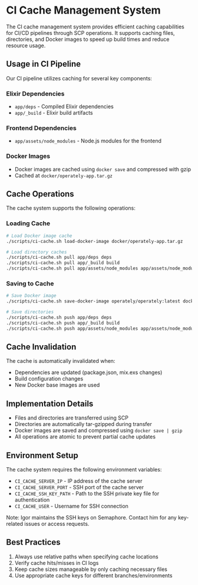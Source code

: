 # CI Cache Management System

The CI cache management system provides efficient caching capabilities for CI/CD pipelines through SCP operations. It supports caching files, directories, and Docker images to speed up build times and reduce resource usage.

## Usage in CI Pipeline

Our CI pipeline utilizes caching for several key components:

### Elixir Dependencies

- `app/deps` - Compiled Elixir dependencies
- `app/_build` - Elixir build artifacts

### Frontend Dependencies

- `app/assets/node_modules` - Node.js modules for the frontend

### Docker Images

- Docker images are cached using `docker save` and compressed with gzip
- Cached at `docker/operately-app.tar.gz`

## Cache Operations

The cache system supports the following operations:

### Loading Cache

```bash
# Load Docker image cache
./scripts/ci-cache.sh load-docker-image docker/operately-app.tar.gz

# Load directory caches
./scripts/ci-cache.sh pull app/deps deps
./scripts/ci-cache.sh pull app/_build build
./scripts/ci-cache.sh pull app/assets/node_modules app/assets/node_modules
```

### Saving to Cache

```bash
# Save Docker image
./scripts/ci-cache.sh save-docker-image operately/operately:latest docker/operately-app.tar.gz

# Save directories
./scripts/ci-cache.sh push app/deps deps
./scripts/ci-cache.sh push app/_build build
./scripts/ci-cache.sh push app/assets/node_modules app/assets/node_modules
```

## Cache Invalidation

The cache is automatically invalidated when:

- Dependencies are updated (package.json, mix.exs changes)
- Build configuration changes
- New Docker base images are used

## Implementation Details

- Files and directories are transferred using SCP
- Directories are automatically tar-gzipped during transfer
- Docker images are saved and compressed using `docker save | gzip`
- All operations are atomic to prevent partial cache updates

## Environment Setup

The cache system requires the following environment variables:

- `CI_CACHE_SERVER_IP` - IP address of the cache server
- `CI_CACHE_SERVER_PORT` - SSH port of the cache server
- `CI_CACHE_SSH_KEY_PATH` - Path to the SSH private key file for authentication
- `CI_CACHE_USER` - Username for SSH connection

Note: Igor maintains the SSH keys on Semaphore. Contact him for any key-related issues or access requests.

## Best Practices

1. Always use relative paths when specifying cache locations
2. Verify cache hits/misses in CI logs
3. Keep cache sizes manageable by only caching necessary files
4. Use appropriate cache keys for different branches/environments
